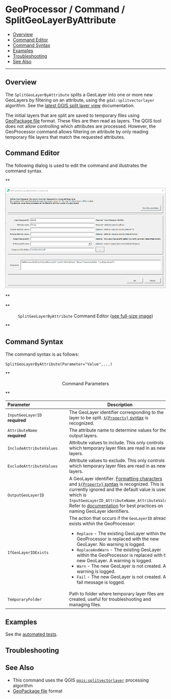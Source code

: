 # GeoProcessor / Command / SplitGeoLayerByAttribute #

*   [Overview](#overview)
*   [Command Editor](#command-editor)
*   [Command Syntax](#command-syntax)
*   [Examples](#examples)
*   [Troubleshooting](#troubleshooting)
*   [See Also](#see-also)

-------------------------

## Overview ##

The `SplitGeoLayerByAttribute` splits a GeoLayer into one or more new GeoLayers
by filtering on an attribute,
using the `gdal:splitvectorlayer` algorithm.
See the [latest GGIS split layer view](https://docs.qgis.org/latest/en/docs/user_manual/processing_algs/qgis/vectorgeneral.html#split-vector-layer) documentation.

The initial layers that are split are saved to temporary files using
[GeoPackage file](../../spatial-data-format-ref/GeoPackage/GeoPackage.md) format.
These files are then read as layers.
The QGIS tool does not allow controlling which attributes are processed.
However, the GeoProcessor command allows filtering on attribute by only reading temporary file layers that match the requested attributes.

## Command Editor ##

The following dialog is used to edit the command and illustrates the command syntax.

**<p style="text-align: center;">
![SplitGeoLayerByAttribute](SplitGeoLayerByAttribute.png)
</p>**

**<p style="text-align: center;">
`SplitGeoLayerByAttribute` Command Editor (<a href="../SplitGeoLayerByAttribute.png">see full-size image</a>)
</p>**

## Command Syntax ##

The command syntax is as follows:

```text
SplitGeoLayerByAttribute(Parameter="Value",...)
```
**<p style="text-align: center;">
Command Parameters
</p>**

|**Parameter**&nbsp;&nbsp;&nbsp;&nbsp;&nbsp;&nbsp;&nbsp;&nbsp;&nbsp;&nbsp;&nbsp;&nbsp;&nbsp;&nbsp;&nbsp;&nbsp;&nbsp;&nbsp;&nbsp;&nbsp;&nbsp;&nbsp;&nbsp;&nbsp;&nbsp;&nbsp;&nbsp;&nbsp;&nbsp; | **Description** | **Default**&nbsp;&nbsp;&nbsp;&nbsp;&nbsp;&nbsp;&nbsp;&nbsp;&nbsp;&nbsp; |
| --------------|-----------------|----------------- |
| `InputGeoLayerID`<br>**required** | The GeoLayer identifier corresponding to the layer to be split.  [`${Property}` syntax](../../introduction/introduction.md#geoprocessor-properties-property) is recognized. | None - must be specified. |
| `AttributeName`<br>**required** | The attribute name to determine values for the output layers. | None - must be specified. |
| `IncludeAttributeValues` | Attribute values to include.  This only controls which temporary layer files are read in as new layers. | Include all attributes. |
| `ExcludeAttributeValues` | Attribute values to exclude.  This only controls which temporary layer files are read in as new layers. | Include all attributes (don't exclude any). |
| `OutputGeoLayerID` | A GeoLayer identifier. [Formatting characters](../../introduction/introduction.md#geolayer-property-format-specifiers) and [`${Property}` syntax](../../introduction/introduction.md#geoprocessor-properties-property) is recognized. This is currently ignored and the default value is used, which is `InputGeoLayerID_AttributeName_AttributeValue`. Refer to [documentation](../../best-practices/geolayer-identifiers.md) for best practices on naming GeoLayer identifiers.| `InputGeoLayerID_AttributeName_AttributeValue`. |
| `IfGeoLayerIDExists` | The action that occurs if the `GeoLayerID` already exists within the GeoProcessor:<ul><li>`Replace` - The existing GeoLayer within the GeoProcessor is replaced with the new GeoLayer. No warning is logged.</li><li>`ReplaceAndWarn` - The existing GeoLayer within the GeoProcessor is replaced with the new GeoLayer. A warning is logged.</li><li>`Warn` - The new GeoLayer is not created. A warning is logged.</li><li>`Fail` - The new GeoLayer is not created. A fail message is logged.</li></ul> | `Replace` | 
| `TemporaryFolder` | Path to folder where temporary layer files are created, useful for troubleshooting and managing files. | Temporary folder for the operating system. |

## Examples ##

See the [automated tests](https://github.com/OpenWaterFoundation/owf-app-geoprocessor-python-test/tree/main/test/commands/SplitGeoLayerByAttribute).

## Troubleshooting ##

## See Also ##

*   This command uses the QGIS [`qgis:splitvectorlayer`](https://docs.qgis.org/latest/en/docs/user_manual/processing_algs/qgis/vectorgeneral.html#split-vector-layer) processing algorithm
*   [GeoPackage file](../../spatial-data-format-ref/GeoPackage/GeoPackage.md) format
